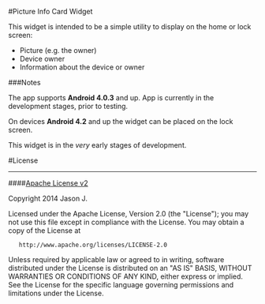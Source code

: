 #Picture Info Card Widget

This widget is intended to be a simple utility to display on the home or lock screen:
* Picture (e.g. the owner)
* Device owner
* Information about the device or owner

###Notes

The app supports **Android 4.0.3** and up. App is currently in the development stages, prior to testing.

On devices **Android 4.2** and up the widget can be placed on the lock screen.

This widget is in the *very* early stages of development.


#License
***
####[Apache License v2](./LICENSE.md)

   Copyright 2014 Jason J.

   Licensed under the Apache License, Version 2.0 (the "License");
   you may not use this file except in compliance with the License.
   You may obtain a copy of the License at

       http://www.apache.org/licenses/LICENSE-2.0

   Unless required by applicable law or agreed to in writing, software
   distributed under the License is distributed on an "AS IS" BASIS,
   WITHOUT WARRANTIES OR CONDITIONS OF ANY KIND, either express or implied.
   See the License for the specific language governing permissions and
   limitations under the License.

